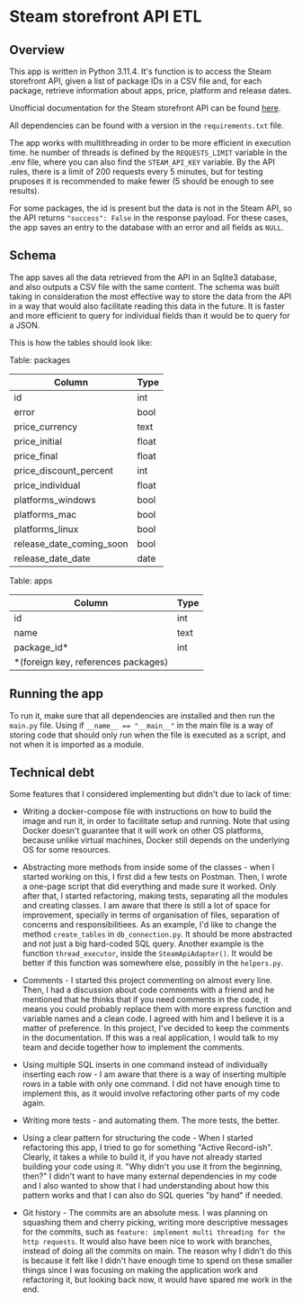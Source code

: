 # Steam storefront API ETL

## Overview

This app is written in Python 3.11.4. It's function is to access the Steam storefront API, given a list of package IDs in a CSV file and, for each package, retrieve information about apps, price, platform and release dates.

Unofficial documentation for the Steam storefront API can be found [here](https://wiki.teamfortress.com/wiki/User:RJackson/StorefrontAPI#salepage).

All dependencies can be found with a version in the `requirements.txt` file.

The app works with multithreading in order to be more efficient in execution time. he number of threads is defined by the `REQUESTS_LIMIT` variable in the .env file, where you can also find the `STEAM_API_KEY` variable. By the API rules, there is a limit of 200 requests every 5 minutes, but for testing pruposes it is recommended to make fewer (5 should be enough to see results).

For some packages, the id is present but the data is not in the Steam API, so the API returns `"success": False` in the response payload. For these cases, the app saves an entry to the database with an error and all fields as `NULL`.

## Schema

The app saves all the data retrieved from the API in an Sqlite3 database, and also outputs a CSV file with the same content. The schema was built taking in consideration the most effective way to store the data from the API in a way that would also facilitate reading this data in the future.
It is faster and more efficient to query for individual fields than it would be to query for a JSON.

This is how the tables should look like:



Table: packages

| Column                  | Type     |
| ----------------------- | -------- |
| id                      | int      |
| error                   | bool     |
| price_currency          | text     |
| price_initial           | float    |
| price_final             | float    |
| price_discount_percent  | int      |
| price_individual        | float    |
| platforms_windows       | bool     |
| platforms_mac           | bool     |
| platforms_linux         | bool     |
| release_date_coming_soon| bool     |
| release_date_date       | date     |

Table: apps

| Column      | Type |
| ----------- | ---- |
| id          | int  |
| name        | text |
| package_id*  | int  |
| *(foreign key, references packages) |  |

## Running the app

To run it, make sure that all dependencies are installed and then run the `main.py` file. Using if `__name__ == "__main__"` in the main file is a way of storing code that should only run when the file is executed as a script, and not when it is imported as a module.

## Technical debt

Some features that I considered implementing but didn't due to lack of time:

- Writing a docker-compose file with instructions on how to build the image and run it, in order to facilitate setup and running. Note that using Docker doesn't guarantee that it will work on other OS platforms, because unlike virtual machines, Docker still depends on the underlying OS for some resources.

- Abstracting more methods from inside some of the classes - when I started working on this, I first did a few tests on Postman. Then, I wrote a one-page script that did everything and made sure it worked. Only after that, I started refactoring, making tests, separating all the modules and creating classes. I am aware that there is still a lot of space for improvement, specially in terms of organisation of files, separation of concerns and responsibilitiees. As an example, I'd like to change the method `create_tables` in `db_connection.py`. It should be more abstracted and not just a big hard-coded SQL query. Another example is the function `thread_executor`, inside the `SteamApiAdapter()`. It would be better if this function was somewhere else, possibly in the `helpers.py`.

- Comments - I started this project commenting on almost every line. Then, I had a discussion about code comments with a friend and he mentioned that he thinks that if you need comments in the code, it means you could probably replace them with more express function and variable names and a clean code. I agreed with him and I believe it is a matter of preference. In this project, I've decided to keep the comments in the documentation. If this was a real application, I would talk to my team and decide together how to implement the comments.

- Using multiple SQL inserts in one command instead of individually inserting each row - I am aware that there is a way of inserting multiple rows in a table with only one command. I did not have enough time to implement this, as it would involve refactoring other parts of my code again.

- Writing more tests - and automating them. The more tests, the better.

- Using a clear pattern for structuring the code - When I started refactoring this app, I tried to go for something "Active Record-ish". Clearly, it takes a while to build it, if you have not already started building your code using it.
"Why didn't you use it from the beginning, then?"
I didn't want to have many external dependencies in my code and I also wanted to show that I had understanding about how this pattern works and that I can also do SQL queries "by hand" if needed.

- Git history - The commits are an absolute mess. I was planning on squashing them and cherry picking, writing more descriptive messages for the commits, such as `feature: implement multi threading for the http requests`. It would also have been nice to work with branches, instead of doing all the commits on main. The reason why I didn't do this is because it felt like I didn't have enough time to spend on these smaller things since I was focusing on making the application work and refactoring it, but looking back now, it would have spared me work in the end.
